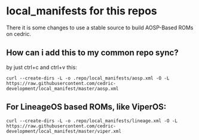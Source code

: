 # local_manifests for this repos
There it is some changes to use a stable source to build AOSP-Based ROMs on cedric.

## How can i add this to my common repo sync?
by just ctrl+c and ctrl+v this:
```
curl --create-dirs -L -o .repo/local_manifests/aosp.xml -O -L https://raw.githubusercontent.com/cedric-development/local_manifest/master/aosp.xml
```
## For LineageOS based ROMs, like ViperOS:
```
curl --create-dirs -L -o .repo/local_manifests/lineage.xml -O -L https://raw.githubusercontent.com/cedric-development/local_manifest/master/viper.xml
```

